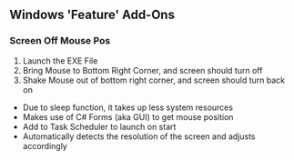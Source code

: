 ## Windows 'Feature' Add-Ons

### Screen Off Mouse Pos
1. Launch the EXE File
2. Bring Mouse to Bottom Right Corner, and screen should turn off
3. Shake Mouse out of bottom right corner, and screen should turn back on


- Due to sleep function, it takes up less system resources 
- Makes use of C# Forms (aka GUI) to get mouse position
- Add to Task Scheduler to launch on start
- Automatically detects the resolution of the screen and adjusts accordingly